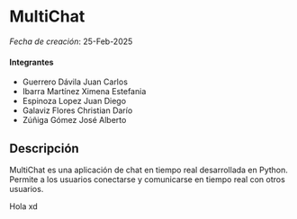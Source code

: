 # MultiChat
*Fecha de creación*: 25-Feb-2025
#### Integrantes
- Guerrero Dávila Juan Carlos
- Ibarra Martínez Ximena Estefania
- Espinoza Lopez Juan Diego
- Galaviz Flores Christian Darío
- Zúñiga Gómez José Alberto
## Descripción
MultiChat es una aplicación de chat en tiempo real desarrollada en Python. 
Permite a los usuarios conectarse y comunicarse en tiempo real con otros usuarios.

Hola xd

